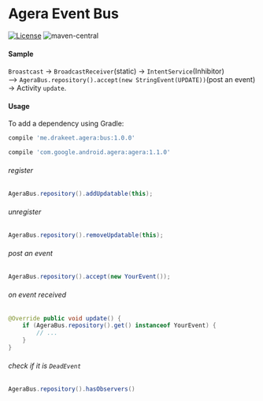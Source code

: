 # Agera Event Bus

[![License](https://img.shields.io/badge/license-Apache%202.0-blue.svg)](https://github.com/drakeet/agera-event-bus/blob/master/LICENSE)
![maven-central](https://img.shields.io/maven-central/v/me.drakeet.agera/bus.svg) 

#### Sample
`Broastcast` -> `BroadcastReceiver`(static) -> `IntentService`(Inhibitor)   
--> `AgeraBus.repository().accept(new StringEvent(UPDATE))`(post an event) -> Activity `update`.

#### Usage

To add a dependency using Gradle:

```groovy
compile 'me.drakeet.agera:bus:1.0.0'

compile 'com.google.android.agera:agera:1.1.0'
```

###### register

```java
AgeraBus.repository().addUpdatable(this);
```

###### unregister

```java
AgeraBus.repository().removeUpdatable(this);
```

###### post an event

```java
AgeraBus.repository().accept(new YourEvent());
```

###### on event received

```java
@Override public void update() {
    if (AgeraBus.repository().get() instanceof YourEvent) {
        // ...
    }
}
```

###### check if it is `DeadEvent`

```java
AgeraBus.repository().hasObservers()
```

